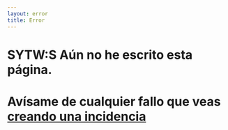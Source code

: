 ```yaml
---
layout: error
title: Error
---
```

# SYTW:S Aún no he escrito esta página. 

# Avísame de cualquier fallo que veas [creando una incidencia](https://github.com/ULL-MII-SYTWS-1920/ull-mii-sytws-1920.github.io/issues/new)

<div>

<div id="cat"></id>

<script type="text/javascript">

(async function() {
  try {
    let divcat = document.getElementById("cat");
    let cat = await fetch('https://api.thecatapi.com/v1/images/search');
    let img = document.createElement("img");
    img.src = cat.url;
    divcat.appendChild(img);
  }
  catch(e) {
    // silence
  }
})()

</script>

</div>